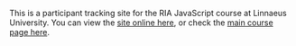 This is a participant tracking site for the RIA JavaScript course at Linnaeus University. You can view the [site online here](http://krawaller.github.com/riacastle), or check the [main course page here](https://coursepress.lnu.se/kurs/ria-utveckling-med-javascript-ht13/).
